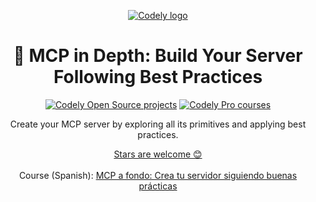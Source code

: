 <p align="center">
  <a href="https://codely.com">
    <picture>
      <source media="(prefers-color-scheme: dark)" srcset="https://codely.com/logo/codely_logo-dark.svg">
      <source media="(prefers-color-scheme: light)" srcset="https://codely.com/logo/codely_logo-light.svg">
      <img alt="Codely logo" src="https://codely.com/logo/codely_logo.svg">
    </picture>
  </a>
</p>

<h1 align="center">
    🥏 MCP in Depth: Build Your Server Following Best Practices
</h1>

<p align="center">
    <a href="https://github.com/CodelyTV"><img src="https://img.shields.io/badge/Codely-OS-green.svg?style=flat-square" alt="Codely Open Source projects"/></a>
    <a href="https://pro.codely.com"><img src="https://img.shields.io/badge/Codely-Pro-black.svg?style=flat-square" alt="Codely Pro courses"/></a>
</p>

<p align="center">
    Create your MCP server by exploring all its primitives and applying best practices.
</p>

<p align="center">
  <a href="https://github.com/CodelyTV/mcp_servers-course/stargazers">Stars are welcome 😊</a><br><br>
  Course (Spanish): <a href="https://pro.codely.com/library/mcp-a-fondo-crea-tu-servidor-siguiendo-buenas-practicas-239481">MCP a fondo: Crea tu servidor siguiendo buenas prácticas</a>
</p>
